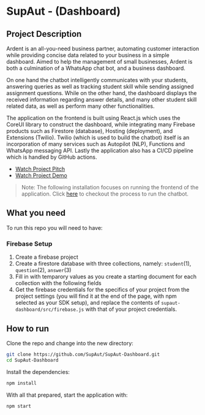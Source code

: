 # SupAut - (Dashboard)

## Project Description
Ardent is an all-you-need business partner, automating customer interaction while providing concise data related to your business in a simple dashboard. Aimed to help the management of small businesses, Ardent is both a culmination of a WhatsApp chat bot, and a business dashboard.

On one hand the chatbot intelligently communicates with your students, answering queries as well as tracking student skill while sending assigned assignment questions. While on the other hand, the dashboard displays the received information regarding answer details, and many other student skill related data, as well as perform many other functionalities. 

The application on the frontend is built using React.js which uses the CoreUI library to construct the dashboard, while integrating many Firebase products such as Firestore (database), Hosting (deployment), and Extensions (Twilio). Twilio (which is used to build the chatbot) itself is an incorporation of many services such as Autopilot (NLP), Functions and WhatsApp messaging API. Lastly the application also has a CI/CD pipeline which is handled by GitHub actions.

- [Watch Project Pitch](https://youtu.be/mBL9gokXN48)
- [Watch Project Demo](https://youtu.be/PNgmPYE9MPs)

> Note: The following installation focuses on running the frontend of the application. Click [here](https://github.com/SupAut/SupAut-Chatbot) to checkout the process to run the chatbot.

## What you need

To run this repo you will need to have:

### Firebase Setup
1. Create a firebase project
2. Create a firestore database with three collections, namely: `student`(1), `question`(2), `answer`(3) 
3. Fill in with temparory values as you create a starting document for each collection with the following fields
4. Get the firebase credentials for the specifics of your project from the project settings (you will find it at the end of the page, with npm selected as your SDK setup), and replace the contents of `supaut-dashboard/src/firebase.js` with that of your project credentials. 

## How to run

Clone the repo and change into the new directory:

```bash
git clone https://github.com/SupAut/SupAut-Dashboard.git
cd SupAut-Dashboard
```

Install the dependencies:

```bash
npm install
```

With all that prepared, start the application with:

```bash
npm start
```
